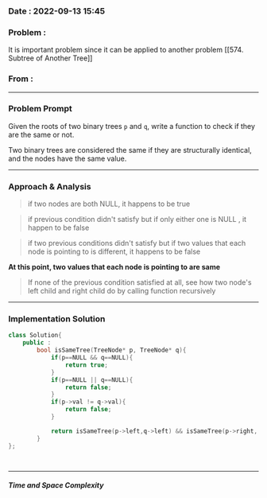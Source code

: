 ### Date :  2022-09-13 15:45

### Problem : 
It is important problem since it can be applied to another problem [[574. Subtree of Another Tree]]


### From :

---
### Problem Prompt
Given the roots of two binary trees `p` and `q`, write a function to check if they are the same or not.

Two binary trees are considered the same if they are structurally identical, and the nodes have the same value.


---
### Approach & Analysis
> if two nodes are both NULL, it happens to be true

> if previous condition didn't satisfy but if only either one is NULL , it happen to be false

> if two previous conditions didn't satisfy but if two values that each node is pointing to is different, it happens to be false

**At this point, two values that each node is pointing to are same**
> If none of the previous condition satisfied at all, see how two node's left child and right child do by calling function recursively

---
### Implementation Solution
```cpp
class Solution{
    public :
        bool isSameTree(TreeNode* p, TreeNode* q){
            if(p==NULL && q==NULL){
                return true;
            }
            if(p==NULL || q==NULL){
                return false;
            }
            if(p->val != q->val){
                return false;
            }

            return isSameTree(p->left,q->left) && isSameTree(p->right, q->right);
        }
};




```


---
##### Time and Space Complexity


